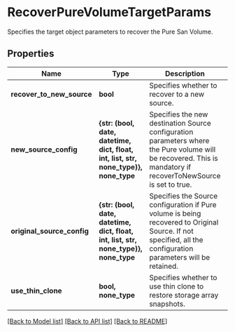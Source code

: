 # RecoverPureVolumeTargetParams

Specifies the target object parameters to recover the Pure San Volume.

## Properties
Name | Type | Description | Notes
------------ | ------------- | ------------- | -------------
**recover_to_new_source** | **bool** | Specifies whether to recover to a new source. | 
**new_source_config** | **{str: (bool, date, datetime, dict, float, int, list, str, none_type)}, none_type** | Specifies the new destination Source configuration parameters where the Pure volume will be recovered. This is mandatory if recoverToNewSource is set to true. | [optional] 
**original_source_config** | **{str: (bool, date, datetime, dict, float, int, list, str, none_type)}, none_type** | Specifies the Source configuration if Pure volume is being recovered to Original Source. If not specified, all the configuration parameters will be retained. | [optional] 
**use_thin_clone** | **bool, none_type** | Specifies whether to use thin clone to restore storage array snapshots. | [optional] 

[[Back to Model list]](../README.md#documentation-for-models) [[Back to API list]](../README.md#documentation-for-api-endpoints) [[Back to README]](../README.md)


